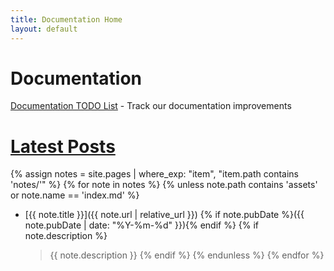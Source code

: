 ```yaml
---
title: Documentation Home
layout: default
---
```


# Documentation

[Documentation TODO List](./TODO) - Track our documentation improvements

# [Latest Posts](./notes)

{% assign notes = site.pages | where_exp: "item", "item.path contains 'notes/'" %}
{% for note in notes %}
{% unless note.path contains 'assets' or note.name == 'index.md' %}
* [{{ note.title }}]({{ note.url | relative_url }}) {% if note.pubDate %}({{ note.pubDate | date: "%Y-%m-%d" }}){% endif %}
  {% if note.description %}
  > {{ note.description }}
  {% endif %}
{% endunless %}
{% endfor %}
